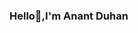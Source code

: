 ### Hello👋,I'm Anant Duhan 

<!--
**AnantDuhan/AnantDuhan** is a ✨ _special_ ✨ repository because its `README.md` (this file) appears on your GitHub profile.

**A passionate coder and an aspiring Android Developer. Always eager to learn new technologies and grab some new skills and love to follow my passion on Self-growth. Upcoming Front-End Developer..... **

<img src = "https://github-readme-stats.vercel.app/api?username=AnantDuhan&&show_icons=true&title_color=ffffff&icon_color=bb2acf&text_color=daf7dc&bg_color=151515">


Here are some ideas to get you started:

- 🔭 I’m currently working on ...
- 🌱 I’m currently learning ...
- 👯 I’m looking to collaborate on ...
- 🤔 I’m looking for help with ...
- 💬 Ask me about ...
- 📫 How to reach me: ...
- 😄 Pronouns: ...
- ⚡ Fun fact: ...
-->
